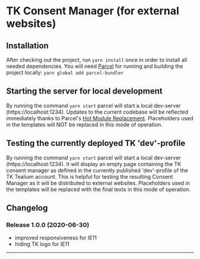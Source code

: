 # TK Consent Manager (for external websites)

## Installation
After checking out the project, run `yarn install` once in order to install all needed dependencies.
You will need [Parcel](https://parceljs.org/getting_started.html) for running and building the project locally: `yarn global add parcel-bundler`

## Starting the server for local development 
By running the command `yarn start` parcel will start a local dev-server (https://localhost:1234). Updates to the current codebase will be reflected immediately thanks to Parcel's [Hot Module Replacement](https://parceljs.org/hmr.html). Placeholders used in the templates will NOT be replaced in this mode of operation.

## Testing the currently deployed TK 'dev'-profile 
By running the command `yarn start` parcel will start a local dev-server (https://localhost:1234). It will display an empty page containing the TK consent manager as defined in the currently published  'dev'-profile of the TK Tealium account. This is helpful for testing the resulting Consent Manager as it will be distributed to external websites. Placeholders used in the templates will be replaced with the final texts in this mode of operation.

## Changelog

### Release 1.0.0 (2020-06-30)
* improved responsiveness for IE11
* hiding TK logo for IE11
--- 
